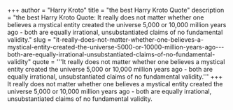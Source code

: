 +++
author = "Harry Kroto"
title = "the best Harry Kroto Quote"
description = "the best Harry Kroto Quote: It really does not matter whether one believes a mystical entity created the universe 5,000 or 10,000 million years ago - both are equally irrational, unsubstantiated claims of no fundamental validity."
slug = "it-really-does-not-matter-whether-one-believes-a-mystical-entity-created-the-universe-5000-or-10000-million-years-ago---both-are-equally-irrational-unsubstantiated-claims-of-no-fundamental-validity"
quote = '''It really does not matter whether one believes a mystical entity created the universe 5,000 or 10,000 million years ago - both are equally irrational, unsubstantiated claims of no fundamental validity.'''
+++
It really does not matter whether one believes a mystical entity created the universe 5,000 or 10,000 million years ago - both are equally irrational, unsubstantiated claims of no fundamental validity.
